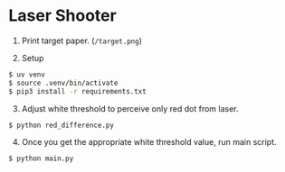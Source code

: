 # Laser Shooter

1. Print target paper. (`/target.png`)

2. Setup

```sh
$ uv venv
$ source .venv/bin/activate
$ pip3 install -r requirements.txt
```

3. Adjust white threshold to perceive only red dot from laser.

```sh
$ python red_difference.py
```

4. Once you get the appropriate white threshold value, run main script.

```sh
$ python main.py
```
